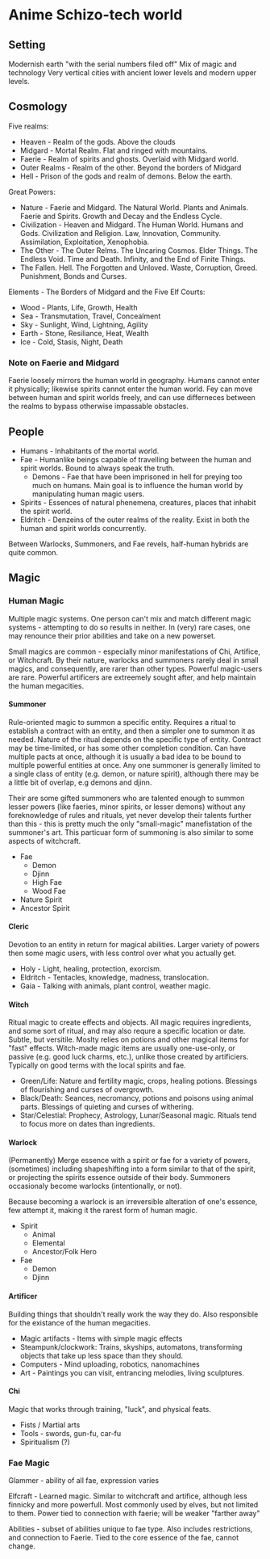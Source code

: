# Anime Schizo-tech world

## Setting

Modernish earth "with the serial numbers filed off"
Mix of magic and technology
Very vertical cities with ancient lower levels and modern upper levels.

## Cosmology

Five realms:
* Heaven - Realm of the gods. Above the clouds
* Midgard - Mortal Realm. Flat and ringed with mountains.
* Faerie - Realm of spirits and ghosts. Overlaid with Midgard world.
* Outer Realms - Realm of the other. Beyond the borders of Midgard
* Hell - Prison of the gods and realm of demons. Below the earth.

Great Powers:
* Nature -  Faerie and Midgard. The Natural World. Plants and Animals. Faerie and Spirits. Growth and Decay and the Endless Cycle.
* Civilization - Heaven and Midgard. The Human World. Humans and Gods. Civilization and Religion. Law, Innovation, Community. Assimilation, Exploitation, Xenophobia.
* The Other - The Outer Relms. The Uncaring Cosmos. Elder Things. The Endless Void. Time and Death. Infinity, and the End of Finite Things.
* The Fallen. Hell. The Forgotten and Unloved. Waste, Corruption, Greed. Punishment, Bonds and Curses.

Elements - The Borders of Midgard and the Five Elf Courts:
* Wood - Plants, Life, Growth, Health
* Sea - Transmutation, Travel, Concealment
* Sky - Sunlight, Wind, Lightning, Agility
* Earth - Stone, Resiliance, Heat, Wealth
* Ice - Cold, Stasis, Night, Death

### Note on Faerie and Midgard

Faerie loosely mirrors the human world in geography. Humans cannot enter it physically; likewise spirits cannot enter the human world.
Fey can move between human and spirit worlds freely, and can use differneces between the realms to bypass otherwise impassable obstacles.

## People

* Humans - Inhabitants of the mortal world.
* Fae - Humanlike beings capable of travelling between the human and spirit worlds. Bound to always speak the truth.
  * Demons - Fae that have been imprisoned in hell for preying too much on humans. Main goal is to influence the human world by manipulating human magic users.
* Spirits - Essences of natural phenemena, creatures, places that inhabit the spirit world.
* Eldritch - Denzeins of the outer realms of the reality. Exist in both the human and spirit worlds concurrently.

Between Warlocks, Summoners, and Fae revels, half-human hybrids are quite common.

## Magic


### Human Magic

Multiple magic systems. One person can't mix and match different magic systems - attempting to do so results in neither. 
In (very) rare cases, one may renounce their prior abilities and take on a new powerset.

Small magics are common - especially minor manifestations of Chi, Artifice, or Witchcraft.
By their nature, warlocks and summoners rarely deal in small magics, and consequently, are rarer than other types.
Powerful magic-users are rare. Powerful artificers are extreemely sought after, and help maintain the human megacities.



#### Summoner

Rule-oriented magic to summon a specific entity.
Requires a ritual to establish a contract with an entity, and then a simpler one to summon it as needed.
Nature of the ritual depends on the specific type of entity. Contract may be time-limited, or has some other completion condition. 
Can have multiple pacts at once, although it is usually a bad idea to be bound to multiple powerful entities at once.
Any one summoner is generally limited to a single class of entity (e.g. demon, or nature spirit), although there may be a little bit of overlap, e.g demons and djinn.

Their are some gifted summoners who are talented enough to summon lesser powers (like faeries, minor spirits, or lesser demons) without any foreknowledge of rules and rituals, 
yet never develop their talents further than this - this is pretty much the only "small-magic" manefistation of the summoner's art. This particuar form of summoning is also similar
to some aspects of witchcraft.

* Fae
  * Demon
  * Djinn
  * High Fae
  * Wood Fae
* Nature Spirit
* Ancestor Spirit

#### Cleric

Devotion to an entity in return for magical abilities.
Larger variety of powers then some magic users, with less control over what you actually get.

* Holy - Light, healing, protection, exorcism.
* Eldritch - Tentacles, knowledge, madness, translocation.
* Gaia - Talking with animals, plant control, weather magic.

#### Witch

Ritual magic to create effects and objects. All magic requires ingredients, and some sort of ritual, and may also requre a specific location or date. Subtle, but versitile.
Moslty relies on potions and other magical items for "fast" effects. Witch-made magic items are usually one-use-only, or passive (e.g. good luck charms, etc.), unlike those created by artificiers.
Typically on good terms with the local spirits and fae.

* Green/Life: Nature and fertility magic, crops, healing potions. Blessings of flourishing and curses of overgrowth.
* Black/Death: Seances, necromancy, potions and poisons using animal parts. Blessings of quieting and curses of withering.
* Star/Celestial: Prophecy, Astrology, Lunar/Seasonal magic. Rituals tend to focus more on dates than ingredients.

#### Warlock

(Permanently) Merge essence with a spirit or fae for a variety of powers, (sometimes) including shapeshifting into a form similar to that of the spirit, or projecting the spirits essence outside of their body.
Summoners occasionaly become warlocks (intentionally, or not).

Because becoming a warlock is an irreversible alteration of one's essence, few attempt it, making it the rarest form of human magic.

* Spirit
  * Animal
  * Elemental
  * Ancestor/Folk Hero
* Fae
  * Demon
  * Djinn


#### Artificer

Building things that shouldn't really work the way they do. Also responsible for the existance of the human megacities.

* Magic artifacts - Items with simple magic effects
* Steampunk/clockwork: Trains, skyships, automatons, transforming objects that take up less space than they should.
* Computers - Mind uploading, robotics, nanomachines
* Art - Paintings you can visit, entrancing melodies, living sculptures.

#### Chi

Magic that works through training, "luck", and physical feats.

* Fists / Martial arts
* Tools - swords, gun-fu, car-fu
* Spiritualism (?) 

### Fae Magic

Glammer - ability of all fae, expression varies

Elfcraft - Learned magic. Similar to witchcraft and artifice, although less finnicky and more powerfull. Most commonly used by elves, but not limited to them. Power tied to connection with faerie; will be weaker "farther away"

Abilities - subset of abilities unique to fae type. Also includes restrictions, and connection to Faerie. Tied to the core essence of the fae, cannot change.
